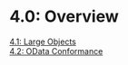 # 4.0: Overview

[4.1: Large Objects](4-1-LargeObjects.md)  
[4.2: OData Conformance](4-2-Conformance.md)     